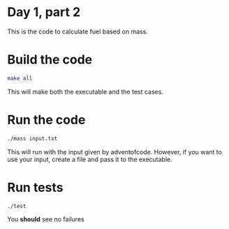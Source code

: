# Day 1, part 2
This is the code to calculate fuel based on mass.

# Build the code
```bash
make all
```
This will make both the executable and the test cases.

# Run the code
```bash
./mass input.txt
```
This will run with the input given by adventofcode. However, if you want to use your input, create a file and pass it to the executable.

# Run tests
```bash
./test
```
You **should** see no failures
